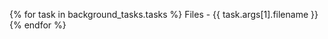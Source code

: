 {% for task in background_tasks.tasks %}
    Files - {{ task.args[1].filename }} <br>
{% endfor %} 
